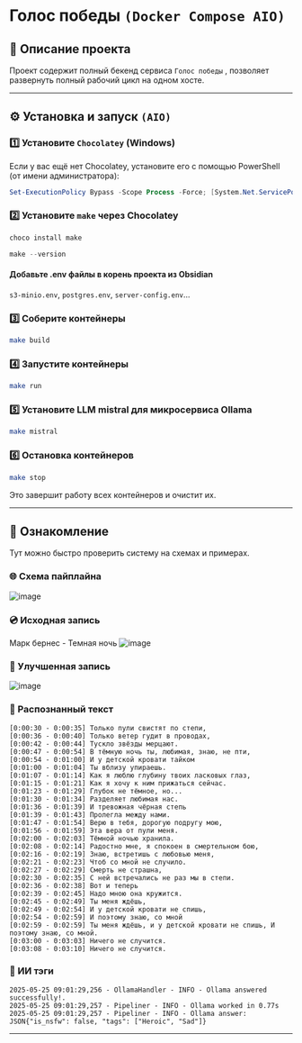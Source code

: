 # Голос победы `(Docker Compose AIO)`

## 📌 Описание проекта
Проект содержит полный бекенд сервиса `Голос победы` , позволяет развернуть полный рабочий цикл на одном хосте.

---

## ⚙️ Установка и запуск `(AIO)`

### 1️⃣ Установите `Chocolatey` (Windows)
Если у вас ещё нет Chocolatey, установите его с помощью PowerShell (от имени администратора):

```powershell
Set-ExecutionPolicy Bypass -Scope Process -Force; [System.Net.ServicePointManager]::SecurityProtocol = [System.Net.ServicePointManager]::SecurityProtocol -bor 3072; iex ((New-Object System.Net.WebClient).DownloadString('https://community.chocolatey.org/install.ps1'))
```
### 2️⃣ Установите `make` через Chocolatey

```powershell
choco install make
```
```powershell
make --version
```

#### Добавьте .env файлы в корень проекта из Obsidian
`s3-minio.env`, `postgres.env`, `server-config.env`...

### 3️⃣ Соберите контейнеры

```bash
make build
```
### 4️⃣ Запустите контейнеры

```bash
make run
```
### 5️⃣ Установите LLM mistral для микросервиса Ollama
```bash
make mistral
```

### 6️⃣ Остановка контейнеров
```bash
make stop
```
Это завершит работу всех контейнеров и очистит их.

---

## 🧩 Ознакомление
Тут можно быстро проверить систему на схемах и примерах.

### 🌐 Схема пайплайна
![image](https://github.com/user-attachments/assets/0718e837-6ad8-4f7d-a65b-5008eea972d4)

### 💿 Исходная запись
Марк бернес - Темная ночь
![image](https://github.com/user-attachments/assets/7e02a6f1-a284-4308-a769-4a0b2de42747)

### 📀 Улучшенная запись
![image](https://github.com/user-attachments/assets/7ca85370-e5be-4ae5-80a9-0938666d499b)

### 🧾 Распознанный текст

```
[0:00:30 - 0:00:35] Только пули свистят по степи,
[0:00:36 - 0:00:40] Только ветер гудит в проводах,
[0:00:42 - 0:00:44] Тускло звёзды мерцают.
[0:00:47 - 0:00:54] В тёмную ночь ты, любимая, знаю, не пти,
[0:00:54 - 0:01:00] И у детской кровати тайком
[0:01:00 - 0:01:04] Ты вблизу упираешь.
[0:01:07 - 0:01:14] Как я люблю глубину твоих ласковых глаз,
[0:01:15 - 0:01:21] Как я хочу к ним прижаться сейчас.
[0:01:23 - 0:01:29] Глубок не тёмное, но...
[0:01:30 - 0:01:34] Разделяет любимая нас.
[0:01:36 - 0:01:39] И тревожная чёрная степь
[0:01:39 - 0:01:43] Пролегла между нами.
[0:01:47 - 0:01:54] Верю в тебя, дорогую подругу мою,
[0:01:56 - 0:01:59] Эта вера от пули меня.
[0:02:00 - 0:02:03] Тёмной ночью хранила.
[0:02:08 - 0:02:14] Радостно мне, я спокоен в смертельном бою,
[0:02:16 - 0:02:19] Знаю, встретишь с любовью меня,
[0:02:21 - 0:02:23] Чтоб со мной не случило.
[0:02:27 - 0:02:29] Смерть не страшна,
[0:02:30 - 0:02:35] С ней встречались не раз мы в степи.
[0:02:36 - 0:02:38] Вот и теперь
[0:02:39 - 0:02:45] Надо мною она кружится.
[0:02:45 - 0:02:49] Ты меня ждёшь,
[0:02:49 - 0:02:54] И у детской кровати не спишь,
[0:02:54 - 0:02:59] И поэтому знаю, со мной
[0:02:59 - 0:02:59] Ты меня ждёшь, и у детской кровати не спишь, И поэтому знаю, со мной.
[0:03:00 - 0:03:03] Ничего не случится.
[0:03:08 - 0:03:10] Ничего не случится.
```

### 🚀 ИИ тэги

```
2025-05-25 09:01:29,256 - OllamaHandler - INFO - Ollama answered successfully!.
2025-05-25 09:01:29,257 - Pipeliner - INFO - Ollama worked in 0.77s
2025-05-25 09:01:29,257 - Pipeliner - INFO - Ollama answer:  JSON{"is_nsfw": false, "tags": ["Heroic", "Sad"]}
```
---









